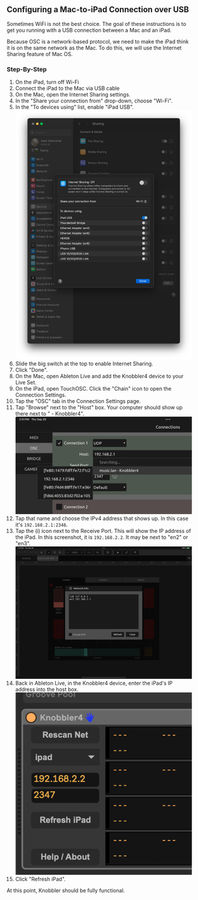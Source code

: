 ## Configuring a Mac-to-iPad Connection over USB

Sometimes WiFi is not the best choice. The goal of these instructions is to get
you running with a USB connection between a Mac and an iPad.

Because OSC is a network-based protocol, we need to make the iPad think it is on the same network as the Mac. To do this, we will use the Internet Sharing feature of Mac OS.

### Step-By-Step

1) On the iPad, turn off Wi-Fi
2) Connect the iPad to the Mac via USB cable
3) On the Mac, open the Internet Sharing settings.
4) In the "Share your connection from" drop-down, choose "Wi-Fi".
5) In the "To devices using" list, enable "iPad USB".
   ![settings](images/usb/mac_internet_sharing.png)
6) Slide the big switch at the top to enable Internet Sharing.
7) Click "Done".
8) On the Mac, open Ableton Live and add the Knobbler4 device to your Live Set.
9) On the iPad, open TouchOSC. Click the "Chain" icon to open the Connection Settings.
10) Tap the "OSC" tab in the Connection Settings page.
11) Tap "Browse" next to the "Host" box. Your computer should show up there next to " - Knobbler4".
    ![connection settings](images/usb/ipad_osc_connection.jpg)
12) Tap that name and choose the IPv4 address that shows up. In this case it's `192.168.2.1:2346`.
13) Tap the (i) icon next to the Receive Port. This will show the IP address of the iPad. In this screenshot, it is `192.168.2.2`. It may be next to "en2" or "en3".
    ![ipad address](images/usb/ipad_ip.png)
14) Back in Ableton Live, in the Knobbler4 device, enter the iPad's IP address into the host box.
    ![configure knobbler](images/usb/mac_knobbler.png)
15) Click "Refresh iPad".

At this point, Knobbler should be fully functional.
